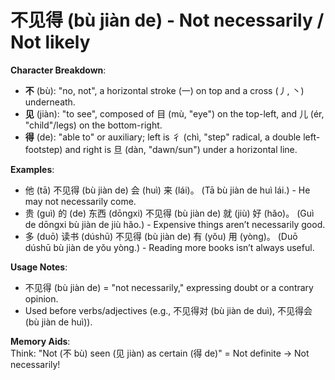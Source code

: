 # **不见得 (bù jiàn de) - Not necessarily / Not likely**

**Character Breakdown**:  
- **不** (bù): "no, not", a horizontal stroke (一) on top and a cross (丿, 丶) underneath.  
- **见** (jiàn): "to see", composed of 目 (mù, "eye") on the top-left, and 儿 (ér, "child"/legs) on the bottom-right.  
- **得** (de): "able to" or auxiliary; left is 彳 (chì, "step" radical, a double left-footstep) and right is 旦 (dàn, "dawn/sun") under a horizontal line.

**Examples**:  
- 他 (tā) 不见得 (bù jiàn de) 会 (huì) 来 (lái)。 (Tā bù jiàn de huì lái.) - He may not necessarily come.  
- 贵 (guì) 的 (de) 东西 (dōngxi) 不见得 (bù jiàn de) 就 (jiù) 好 (hǎo)。 (Guì de dōngxi bù jiàn de jiù hǎo.) - Expensive things aren’t necessarily good.  
- 多 (duō) 读书 (dúshū) 不见得 (bù jiàn de) 有 (yǒu) 用 (yòng)。 (Duō dúshū bù jiàn de yǒu yòng.) - Reading more books isn’t always useful.

**Usage Notes**:  
- 不见得 (bù jiàn de) = "not necessarily," expressing doubt or a contrary opinion.  
- Used before verbs/adjectives (e.g., 不见得对 (bù jiàn de duì), 不见得会 (bù jiàn de huì)).

**Memory Aids**:  
Think: "Not (不 bù) seen (见 jiàn) as certain (得 de)" = Not definite → Not necessarily!